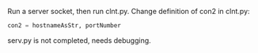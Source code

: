 Run a server socket, then run clnt.py.
Change definition of con2 in clnt.py:
```python
con2 = hostnameAsStr, portNumber
```

serv.py is not completed, needs debugging.
